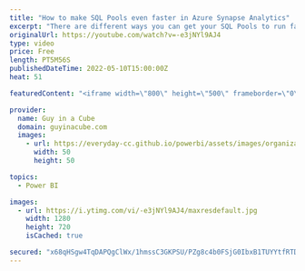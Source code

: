 ```yaml
---
title: "How to make SQL Pools even faster in Azure Synapse Analytics"
excerpt: "There are different ways you can get your SQL Pools to run faster in Azure Synapse Analytics. Patrick looks at a feature that can really take it to the next level! You seriously need to watch this if you are using Synapse dedicated SQL Pools.  Performance tuning with materialized views using dedicated"
originalUrl: https://youtube.com/watch?v=-e3jNYl9AJ4
type: video
price: Free
length: PT5M56S
publishedDateTime: 2022-05-10T15:00:00Z
heat: 51

featuredContent: "<iframe width=\"800\" height=\"500\" frameborder=\"0\" src=\"https://www.youtube.com/embed/-e3jNYl9AJ4\" allow=\"accelerometer; autoplay; encrypted-media; gyroscope; picture-in-picture\" allowfullscreen></iframe>"

provider:
  name: Guy in a Cube
  domain: guyinacube.com
  images:
    - url: https://everyday-cc.github.io/powerbi/assets/images/organizations/guyinacube.com-50x50.jpg
      width: 50
      height: 50

topics:
  - Power BI

images:
  - url: https://i.ytimg.com/vi/-e3jNYl9AJ4/maxresdefault.jpg
    width: 1280
    height: 720
    isCached: true

secured: "x68qHSgw4TqDAPQgClWx/1hmssC3GKPSU/PZg8c4b0FSjG0IbxB1TUYYtfRTDv0UMQKBBJtN7aGYJY1OgUBDlauxLHoJMSgTU+tHgRXu33fHMBLJZmlXrEN+wxL/3XsoxQSo1HISLZY8xTGRB0iu8vCPonEqTtoG64rwkuDhs18HiSN0WAPAQh2JfM2jLsyE1tk62RMbJx1/l6cqAqskv+7jqmAr0ZyqHaMXZXA6ztFztKADgf7h5vrFlmebonTemlL0zUNx5FLvikkMptzug3BWzJ/S04nlZGxaQ9iSyI1R0IqlpZN2OHhXlvJpz76zaSXZwh3dsAZ+V+6ek2jO/ex8w1nP16jVV4uAw0+SpC23kgjjFYQhMDH5H0tMbeGhKWrJb4jOP3atXwIWVsZWXzHCl7Bb05arivAofv0bxsE=;kfoGfwdamT3qUzYdIP28cg=="
---
```


